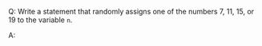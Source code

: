 Q: Write a statement that randomly assigns one of the numbers 7, 11, 15, or 19
to the variable `n`.

A:

